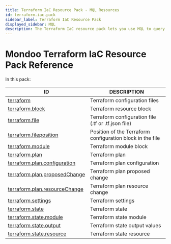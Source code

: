 ```yaml
---
title: Terraform IaC Resource Pack - MQL Resources
id: terraform.iac.pack
sidebar_label: Terraform IaC Resource Pack
displayed_sidebar: MQL
description: The Terraform IaC resource pack lets you use MQL to query and assess the security of your Terraform HCL, plan and state resources.
---
```


# Mondoo Terraform IaC Resource Pack Reference

In this pack:

| ID                                                                | DESCRIPTION                                               |
| ----------------------------------------------------------------- | --------------------------------------------------------- |
| [terraform](terraform.md)                                         | Terraform configuration files                             |
| [terraform.block](terraform.block.md)                             | Terraform resource block                                  |
| [terraform.file](terraform.file.md)                               | Terraform configuration file (.tf or .tf.json file)       |
| [terraform.fileposition](terraform.fileposition.md)               | Position of the Terraform configuration block in the file |
| [terraform.module](terraform.module.md)                           | Terraform module block                                    |
| [terraform.plan](terraform.plan.md)                               | Terraform plan                                            |
| [terraform.plan.configuration](terraform.plan.configuration.md)   | Terraform plan configuration                              |
| [terraform.plan.proposedChange](terraform.plan.proposedchange.md) | Terraform plan proposed change                            |
| [terraform.plan.resourceChange](terraform.plan.resourcechange.md) | Terraform plan resource change                            |
| [terraform.settings](terraform.settings.md)                       | Terraform settings                                        |
| [terraform.state](terraform.state.md)                             | Terraform state                                           |
| [terraform.state.module](terraform.state.module.md)               | Terraform state module                                    |
| [terraform.state.output](terraform.state.output.md)               | Terraform state output values                             |
| [terraform.state.resource](terraform.state.resource.md)           | Terraform state resource                                  |
